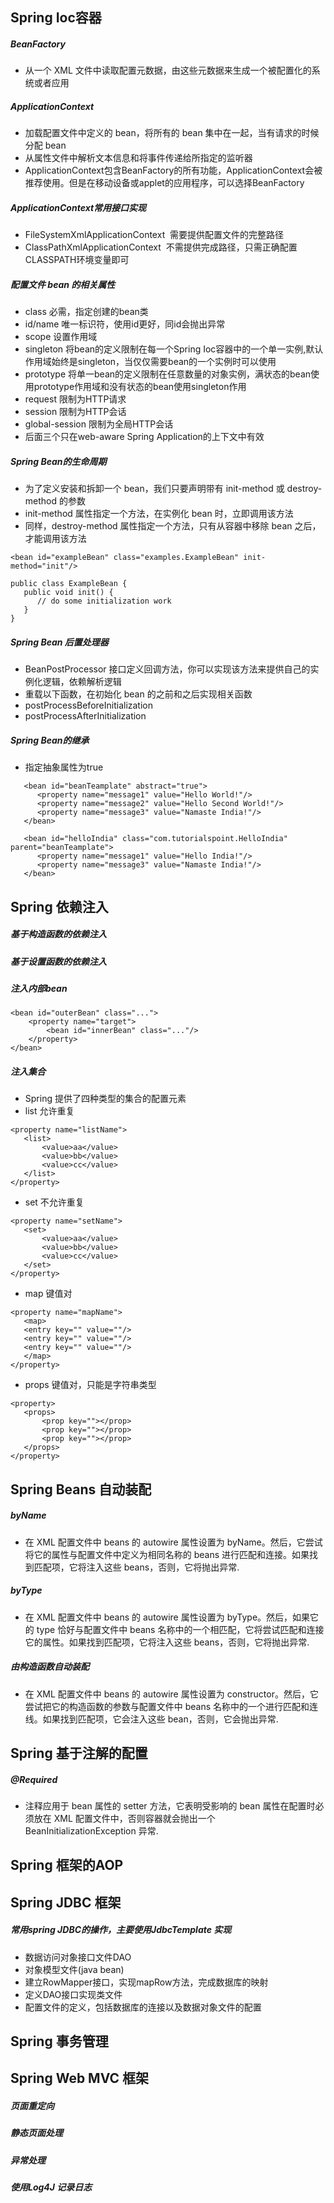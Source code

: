 ## Spring Ioc容器
##### BeanFactory
- 从一个 XML 文件中读取配置元数据，由这些元数据来生成一个被配置化的系统或者应用

##### ApplicationContext 
- 加载配置文件中定义的 bean，将所有的 bean 集中在一起，当有请求的时候分配 bean
- 从属性文件中解析文本信息和将事件传递给所指定的监听器
- ApplicationContext包含BeanFactory的所有功能，ApplicationContext会被推荐使用。但是在移动设备或applet的应用程序，可以选择BeanFactory

##### ApplicationContext常用接口实现
- FileSystemXmlApplicationContext  需要提供配置文件的完整路径
- ClassPathXmlApplicationContext  不需提供完成路径，只需正确配置CLASSPATH环境变量即可

##### 配置文件 bean 的相关属性
- class 必需，指定创建的bean类
- id/name 唯一标识符，使用id更好，同id会抛出异常
- scope 设置作用域
 - singleton 将bean的定义限制在每一个Spring Ioc容器中的一个单一实例,默认作用域始终是singleton，当仅仅需要bean的一个实例时可以使用
 - prototype 将单一bean的定义限制在任意数量的对象实例，满状态的bean使用prototype作用域和没有状态的bean使用singleton作用
 - request 限制为HTTP请求
 - session 限制为HTTP会话
 - global-session 限制为全局HTTP会话
 - 后面三个只在web-aware Spring Application的上下文中有效
 
##### Spring Bean的生命周期
- 为了定义安装和拆卸一个 bean，我们只要声明带有 init-method 或 destroy-method 的参数
- init-method 属性指定一个方法，在实例化 bean 时，立即调用该方法
- 同样，destroy-method 属性指定一个方法，只有从容器中移除 bean 之后，才能调用该方法
```
<bean id="exampleBean" class="examples.ExampleBean" init-method="init"/>
```
```
public class ExampleBean {
   public void init() {
      // do some initialization work
   }
}
```

##### Spring Bean 后置处理器
- BeanPostProcessor 接口定义回调方法，你可以实现该方法来提供自己的实例化逻辑，依赖解析逻辑
- 重载以下函数，在初始化 bean 的之前和之后实现相关函数
 - postProcessBeforeInitialization
 - postProcessAfterInitialization

##### Spring Bean的继承
- 指定抽象属性为true
```
   <bean id="beanTeamplate" abstract="true">
      <property name="message1" value="Hello World!"/>
      <property name="message2" value="Hello Second World!"/>
      <property name="message3" value="Namaste India!"/>
   </bean>

   <bean id="helloIndia" class="com.tutorialspoint.HelloIndia" parent="beanTeamplate">
      <property name="message1" value="Hello India!"/>
      <property name="message3" value="Namaste India!"/>
   </bean>
   ```
   
## Spring 依赖注入
##### 基于构造函数的依赖注入
##### 基于设置函数的依赖注入
##### 注入内部bean
```
<bean id="outerBean" class="...">
    <property name="target">
        <bean id="innerBean" class="..."/>
    </property>
</bean>
```
##### 注入集合
- Spring 提供了四种类型的集合的配置元素
 - list 允许重复
 ```
 <property name="listName">
	<list>
		<value>aa</value>
		<value>bb</value>
		<value>cc</value>
	</list>
 </property>
 ```
 - set  不允许重复
 ```
 <property name="setName">
	<set>
		<value>aa</value>
		<value>bb</value>
		<value>cc</value>
	</set>
 </property>
 ```
 - map  键值对
 ```
 <property name="mapName">
	<map>
	<entry key="" value=""/>
	<entry key="" value=""/>
	<entry key="" value=""/>
	</map>
 </property>
 ```
 - props 键值对，只能是字符串类型
 ```
 <property>
 	<props>
 		<prop key=""></prop>
 		<prop key=""></prop>
 		<prop key=""></prop>
 	</props>
 </property>
 ```

## Spring Beans 自动装配
##### byName
- 在 XML 配置文件中 beans 的 autowire 属性设置为 byName。然后，它尝试将它的属性与配置文件中定义为相同名称的 beans 进行匹配和连接。如果找到匹配项，它将注入这些 beans，否则，它将抛出异常.

##### byType
- 在 XML 配置文件中 beans 的 autowire 属性设置为 byType。然后，如果它的 type 恰好与配置文件中 beans 名称中的一个相匹配，它将尝试匹配和连接它的属性。如果找到匹配项，它将注入这些 beans，否则，它将抛出异常.

##### 由构造函数自动装配
- 在 XML 配置文件中 beans 的 autowire 属性设置为 constructor。然后，它尝试把它的构造函数的参数与配置文件中 beans 名称中的一个进行匹配和连线。如果找到匹配项，它会注入这些 bean，否则，它会抛出异常.

## Spring 基于注解的配置
##### @Required
- 注释应用于 bean 属性的 setter 方法，它表明受影响的 bean 属性在配置时必须放在 XML 配置文件中，否则容器就会抛出一个 BeanInitializationException 异常.

## Spring 框架的AOP
## Spring JDBC 框架
##### 常用spring JDBC的操作，主要使用JdbcTemplate 实现
- 数据访问对象接口文件DAO
- 对象模型文件(java bean)
- 建立RowMapper接口，实现mapRow方法，完成数据库的映射
- 定义DAO接口实现类文件
- 配置文件的定义，包括数据库的连接以及数据对象文件的配置

## Spring 事务管理
## Spring Web MVC 框架 

##### 页面重定向
##### 静态页面处理
##### 异常处理
##### 使用Log4J 记录日志
